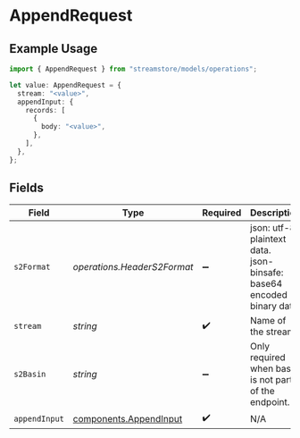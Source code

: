 # AppendRequest

## Example Usage

```typescript
import { AppendRequest } from "streamstore/models/operations";

let value: AppendRequest = {
  stream: "<value>",
  appendInput: {
    records: [
      {
        body: "<value>",
      },
    ],
  },
};
```

## Fields

| Field                                                                 | Type                                                                  | Required                                                              | Description                                                           |
| --------------------------------------------------------------------- | --------------------------------------------------------------------- | --------------------------------------------------------------------- | --------------------------------------------------------------------- |
| `s2Format`                                                            | *operations.HeaderS2Format*                                           | :heavy_minus_sign:                                                    | json: utf-8 plaintext data.<br/>json-binsafe: base64 encoded binary data. |
| `stream`                                                              | *string*                                                              | :heavy_check_mark:                                                    | Name of the stream.                                                   |
| `s2Basin`                                                             | *string*                                                              | :heavy_minus_sign:                                                    | Only required when basin is not part of the endpoint.                 |
| `appendInput`                                                         | [components.AppendInput](../../models/components/appendinput.md)      | :heavy_check_mark:                                                    | N/A                                                                   |